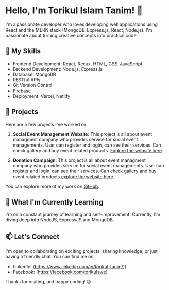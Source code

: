 # Hello, I'm Torikul Islam Tanim! 👋

I'm a passionate developer who loves developing web applications using React and the MERN stack (MongoDB, Express.js, React, Node.js). I'm passionate about turning creative concepts into practical code.






## 🚀 My Skills

- Frontend Development: React, Redux, HTML, CSS, JavaScript
- Backend Development: Node.js, Express.js
- Database: MongoDB
- RESTful APIs
- Git Version Control
- Firebase
- Deployment: Vercel, Netlify

## 💼 Projects

Here are a few projects I've worked on:

1. **Social Event Management Website**: This project is all about event managment company who provides service for social event managements. User can register and login, can see their services. Can check gallery and buy event related products. [Explore the website here](https://event-management-auth-709cc.web.app/). 

2. **Donation Campaign**: This project is all about event managment company who provides service for social event managements. User can register and login, can see their services. Can check gallery and buy event related products.[explore the website here](https://event-management-auth-709cc.web.app/](https://donation-campaign-react-app.surge.sh/)). 

You can explore more of my work on [GitHub](https://github.com/tanimtorikul?tab=repositories).

## 🌱 What I'm Currently Learning

I'm on a constant journey of learning and self-improvement. Currently, I'm diving deep into NodeJS, ExpressJS and MongoDB.

## 📫 Let's Connect

I'm open to collaborating on exciting projects, sharing knowledge, or just having a friendly chat. You can find me on:

- LinkedIn: (https://www.linkedin.com/in/torikul-tanim/))
- Facebook: (https://facebook.com/torikulswe)

Thanks for visiting, and happy coding! 😄
